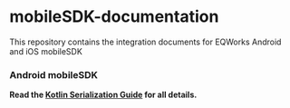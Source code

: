 # mobileSDK-documentation
This repository contains the integration documents for EQWorks Android and iOS mobileSDK

### Android mobileSDK
**Read the [Kotlin Serialization Guide](docs/androidsdk_v1.0.7.md) for all details.**
